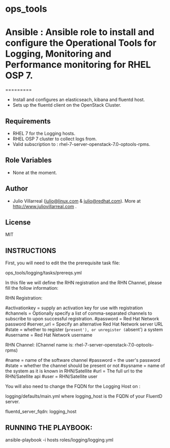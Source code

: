 # ops_tools

# Ansible : Ansible role to install and configure the Operational Tools for Logging, Monitoring and Performance monitoring for RHEL OSP 7.
=========

* Install and configures  an elasticseach, kibana and fluentd host. 
* Sets up the fluentd client on the OpenStack Cluster. 

Requirements
------------

* RHEL 7 for the Logging hosts. 
* RHEL OSP 7 cluster to collect logs from. 
* Valid subscription to : rhel-7-server-openstack-7.0-optools-rpms. 

Role Variables
--------------

* None at the moment.

Author
-------

* Julio Villarreal (julio@linux.com & julio@redhat.com). More at http://www.juliovillarreal.com . 


License
-------

MIT

INSTRUCTIONS
-------------

First, you will need to edit the the prerequisite task file:

ops_tools/logging/tasks/prereqs.yml 

In this file we will define the RHN registration and the RHN Channel, please fill the follow information: 

RHN Registration: 

#activationkey = supply an activation key for use with registration
#channels = Optionally specify a list of comma-separated channels to subscribe to upon successful registration.
#password = Red Hat Network password
#server_url = Specify an alternative Red Hat Network server URL
#state = whether to register (`present'), or unregister (`absent') a system
#username = Red Hat Network username

RHN Channel: (Channel name is: rhel-7-server-openstack-7.0-optools-rpms)

#name = name of the software channel
#password = the user's password
#state = whether the channel should be present or not
#sysname = name of the system as it is known in RHN/Satellite
#url = The full url to the RHN/Satellite api
#user = RHN/Satellite user  

You will also need to change the FQDN for the Logging Host on : 

logging/defaults/main.yml where logging_host is the FQDN of your FluentD server.

fluentd_server_fqdn: logging_host

RUNNING THE PLAYBOOK: 
---------------------

ansible-playbook -i hosts roles/logging/logging.yml


